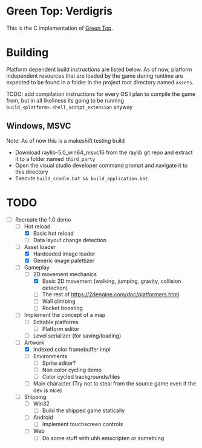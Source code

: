# Green Top: Verdigris
This is the C implementation of [Green Top](https://rayo75.itch.io/green-top).

# Building
Platform dependent build instructions are listed below.
As of now, platform independent resources that are loaded by the game during runtime are expected to be found in a folder in the project root directory named `assets`.

TODO: add compilation instructions for every OS I plan to compile the game from,
but in all likeliness its going to be running `build_<platform>.shell_script_extension` anyway

## Windows, MSVC
Note: As of now this is a makeshift testing build
- Download raylib-5.0_win64_msvc16 from the raylib git repo and extract it to a folder named `third_party`
- Open the visual studio developer command prompt and navigate it to this directory
- Execute `build_cradle.bat && build_application.bat`

# TODO
- [ ] Recreate the 1.0 demo
    - [ ] Hot reload
        - [x] Basic hot reload
        - [ ] Data layout change detection
    - [ ] Asset loader
        - [x] Hardcoded image loader
        - [x] Generic image palettizer
    - [ ] Gameplay
        - [ ] 2D movement mechanics
            - [x] Basic 2D movement (walking, jumping, gravity, collision detection)
            - [ ] The rest of https://2dengine.com/doc/platformers.html
            - [ ] Wall climbing
            - [ ] Rocket boosting
    - [ ] Implement the concept of a map
        - [ ] Editable platforms
            - [ ] Platform editor
        - [ ] Level serializer (for saving/loading)
    - [ ] Artwork
        - [x] Indexed color framebuffer impl
        - [ ] Environments
            - [ ] Sprite editor?
            - [ ] Non color cycling demo
            - [ ] Color cycled backgrounds/tiles
        - [ ] Main character (Try not to steal from the source game even if the dev is nice)
    - [ ] Shipping
        - [ ] Win32
            - [ ] Build the shipped game statically
        - [ ] Android
            - [ ] Implement touchscreen controls
        - [ ] Web
            - [ ] Do some stuff with uhh emscripten or something
